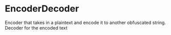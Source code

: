 # EncoderDecoder
Encoder that takes in a plaintext and encode it to another obfuscated string. Decoder for the encoded text
